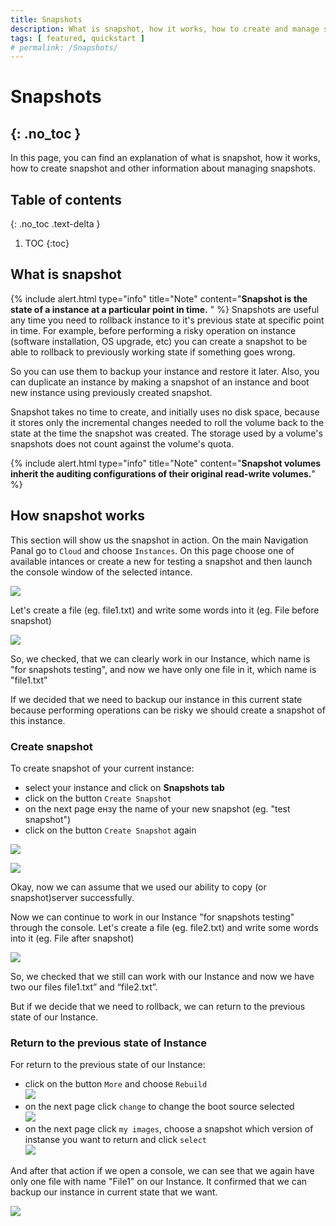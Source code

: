 ```yaml
---
title: Snapshots
description: What is snapshot, how it works, how to create and manage snapshot
tags: [ featured, quickstart ]
# permalink: /Snapshots/
---
```

# Snapshots
{: .no_toc }
---
In this page, you can find an explanation of what is snapshot, how it works, how to create snapshot and other information about managing snapshots.

## Table of contents
{: .no_toc .text-delta }

1. TOC
{:toc}

## What is snapshot

{% include alert.html type="info" title="Note" content="**Snapshot is the state of a instance at a particular point in time.** " %}
Snapshots are useful any time you need to rollback instance to it's previous state at specific point in time. For example, before performing a risky operation on instance (software installation, OS upgrade, etc) you can create a snapshot to be able to rollback to previously working state if something goes wrong. 

So you can use them to backup your instance and restore it later. Also, you can duplicate an instance by making a snapshot of an instance and boot new instance using previously created snapshot.

Snapshot takes no time to create, and initially uses no disk space, because it stores only the incremental changes needed to roll the volume back to the state at the time the snapshot was created. The storage used by a volume's snapshots does not count against the volume's quota. 

{% include alert.html type="info" title="Note" content="**Snapshot volumes inherit the auditing configurations of their original read-write volumes.**" %}

## How snapshot works

This section will show us the snapshot in action.
On the main Navigation Panal go to `Cloud` and choose `Instances`. On this page choose one of available intances or create a new for testing a snapshot and then launch the console window of the selected intance.

![](../../assets/img/snapshots/snapshots1.png)

Let's create a file (eg. file1.txt) and write some words into it (eg. File before snapshot)

![](../../assets/img/snapshots/snapshots2.png)

So, we checked, that we can clearly work in our Instance, which name is "for snapshots testing", and now we have only one file in it, which name is "file1.txt"

If we decided that we need to backup our instance in this current state because performing operations can be risky we should create a snapshot of this instance.

### Create snapshot
To create snapshot of your current instance:
- select your instance and click on **Snapshots tab**  
- click on the button `Create Snapshot`
- on the next page ензу the name of your new snapshot (eg. "test snapshot")
- click on the button `Create Snapshot` again  

![](../../assets/img/snapshots/snapshots3.png)

![](../../assets/img/snapshots/snapshots4.png)


Okay, now we can assume that we used our ability to copy (or snapshot)server successfully.

Now we can continue to work in our Instance "for snapshots testing" through the console. Let's create a file (eg. file2.txt) and write some words into it (eg. File after snapshot)

![](../../assets/img/snapshots/snapshots5.png)

So, we checked that we still can work with our Instance and now we have two our files  file1.txt” and “file2.txt”.

But if we decide that we need to rollback, we can return to the previous state of our Instance. 

### Return to the previous state of Instance
For return to the previous state of our Instance:
- click on the button `More` and choose `Rebuild`  
![](../../assets/img/snapshots/snapshots6.png)
- on the next page click `change` to change the boot source selected  
![](../../assets/img/snapshots/snapshots7.png)
- on the next page click `my images`, choose a snapshot which version of instanse you want to return and click `select`  
![](../../assets/img/snapshots/snapshots8.png)

 And after that action if we open a console, we can see that we again have only one file with name "File1" on our Instance. It confirmed that we can backup our instance in current state that we want.

![](../../assets/img/snapshots/snapshots9.png)